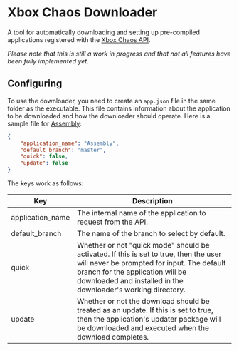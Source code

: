 Xbox Chaos Downloader
=====================

A tool for automatically downloading and setting up pre-compiled applications registered with the [Xbox Chaos API](https://github.com/XboxChaos/XboxChaosApi).

_Please note that this is still a work in progress and that not all features have been fully implemented yet._

Configuring
-----------

To use the downloader, you need to create an `app.json` file in the same folder as the executable. This file contains information about the application to be downloaded and how the downloader should operate. Here is a sample file for [Assembly](https://github.com/xboxchaos/assembly):
```json
{
	"application_name": "Assembly",
	"default_branch": "master",
	"quick": false,
	"update": false
}
```
The keys work as follows:

Key | Description
--- | -----------
application_name | The internal name of the application to request from the API.
default_branch | The name of the branch to select by default.
quick | Whether or not "quick mode" should be activated. If this is set to true, then the user will never be prompted for input. The default branch for the application will be downloaded and installed in the downloader's working directory.
update | Whether or not the download should be treated as an update. If this is set to true, then the application's updater package will be downloaded and executed when the download completes.